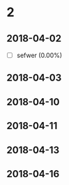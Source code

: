 # 2

## 2018-04-02

- [ ] sefwer (0.00%)

## 2018-04-03


## 2018-04-10


## 2018-04-11


## 2018-04-13


## 2018-04-16

